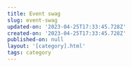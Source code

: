 ```yaml
---
title: Event swag
slug: event-swag
updated-on: '2023-04-25T17:33:45.728Z'
created-on: '2023-04-25T17:33:45.728Z'
published-on: null
layout: '[category].html'
tags: category
---
```



